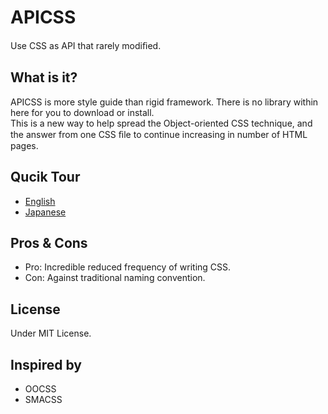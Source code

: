 # APICSS

Use CSS as API that rarely modiﬁed.

## What is it?

APICSS is more style guide than rigid framework. There is no library within here for you to download or install.<br>This is a new way to help spread the Object-oriented CSS technique, and the answer from one CSS ﬁle to continue increasing in number of HTML pages.

## Qucik Tour

* [English](http://www.slideshare.net/BYODKM/stop-css-apicss-29474289)
* [Japanese](http://www.slideshare.net/BYODKM/stop-css-apicss)

## Pros &amp; Cons

* Pro: Incredible reduced frequency of writing CSS.
* Con: Against traditional naming convention.

## License

Under MIT License.

## Inspired by

* OOCSS
* SMACSS
